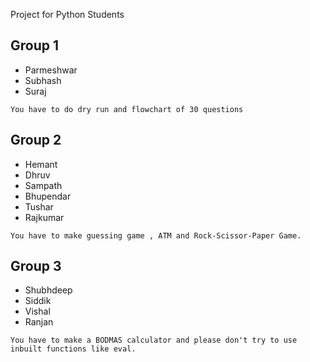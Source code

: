 Project for Python Students

## Group 1
- Parmeshwar
- Subhash
- Suraj

```
You have to do dry run and flowchart of 30 questions
```

## Group 2
- Hemant
- Dhruv
- Sampath
- Bhupendar
- Tushar
- Rajkumar

```
You have to make guessing game , ATM and Rock-Scissor-Paper Game.
```

## Group 3
- Shubhdeep
- Siddik
- Vishal 
- Ranjan

```
You have to make a BODMAS calculator and please don't try to use inbuilt functions like eval.
```
